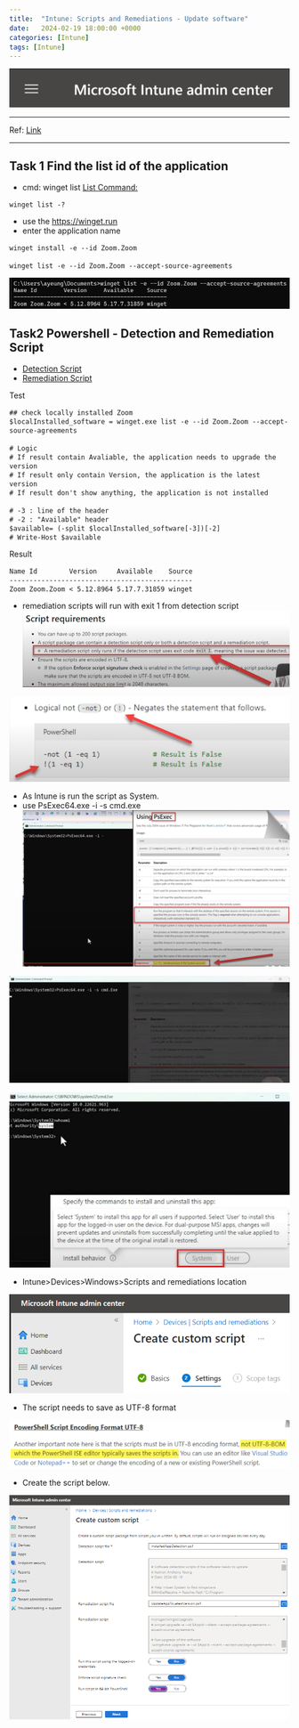 ```yaml
---
title:  "Intune: Scripts and Remediations - Update software"
date:   2024-02-19 18:00:00 +0000
categories: [Intune]
tags: [Intune]
---
```


![image](/assets/img/intune.png)

---
Ref: 
[Link](https://www.youtube.com/watch?v=ea0g1Y1zaek)

---
Task 1  Find the list id of the application
---

- cmd: winget list
[List Command:](https://learn.microsoft.com/en-us/windows/package-manager/winget/list)
```
winget list -?
```

- use the https://winget.run
- enter the application name
```
winget install -e --id Zoom.Zoom

winget list -e --id Zoom.Zoom --accept-source-agreements

```
![img](/assets/img/intune02.png)


Task2 Powershell - Detection and Remediation Script
---

- [Detection Script](/assets/file/InstalledAppDetection.ps1)
- [Remediation Script](/assets/file/UpdateAppToLatestVersion.ps1)


Test
```
## check locally installed Zoom
$localInstalled_software = winget.exe list -e --id Zoom.Zoom --accept-source-agreements

# Logic 
# If result contain Avaliable, the application needs to upgrade the version
# If result only contain Version, the application is the latest version 
# If result don't show anything, the application is not installed

# -3 : line of the header
# -2 : "Available" header
$available= (-split $localInstalled_software[-3])[-2]
# Write-Host $available

```
Result
```
Name Id        Version     Available    Source
----------------------------------------------
Zoom Zoom.Zoom < 5.12.8964 5.17.7.31859 winget
```

- remediation scripts will run with exit 1 from detection script
![img](/assets/img/intune03.png)

![img](/assets/img/intune04.png)
- As Intune is run the script as System.
- use PsExec64.exe -i -s cmd.exe
![img](/assets/img/intune05.png)

![img](/assets/img/intune06.png)

![img](/assets/img/intune07.png)

- Intune>Devices>Windows>Scripts and remediations location

![img](/assets/img/intune08.png)

- The script needs to save as UTF-8 format 

![img](/assets/img/intune09.png)

- Create the script below.

![img](/assets/img/intune10.png)
